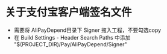 # 关于支付宝客户端签名文件
- 需要将 AliPayDepend目录下 Signer 拖入工程，不要勾选copy
- 在 Build Settings -  Header Search Paths 中添加  "$(PROJECT_DIR)/Pay/AliPayDepend/Signer"
